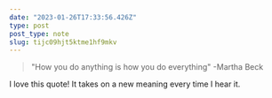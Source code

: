 ```yaml
---
date: "2023-01-26T17:33:56.426Z"
type: post 
post_type: note
slug: tijc09hjt5ktme1hf9mkv
---
```

>  "How you do anything is how you do everything" 
>  -Martha Beck

I love this quote! It takes on a new meaning every time I hear it.
